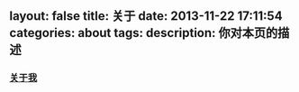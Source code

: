 layout: false
title: 关于
date: 2013-11-22 17:11:54
categories: about
tags:
description: 你对本页的描述
---
### <a href="/">关于我</a>
